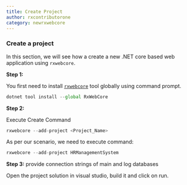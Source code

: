 ```yaml
---
title: Create Project
author: rxcontributorone
category: newrxwebcore
---
```


### Create a project
In this section, we will see how a create a new .NET core based web application using `rxwebcore`.

**Step 1:**

You first need to install <a href="https://www.nuget.org/packages/RxWebCore/">`rxwebcore`</a> tool globally using command prompt. 

```js
dotnet tool install --global RxWebCore 
```

**Step 2:**

Execute Create Command 

```js
rxwebcore --add-project <Project_Name>
```

As per our scenario, we need to execute command:

```js
rxwebcore --add-project HRManagementSystem
```

**Step 3:**
provide connection strings of main and log databases 

Open the project solution in visual studio, build it and click on run. 